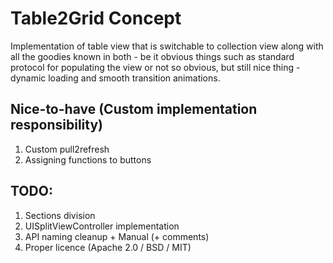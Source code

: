 # Table2Grid Concept

Implementation of table view that is switchable to collection view along with all the goodies known in both - be it obvious things such as standard protocol for populating the view or not so obvious, but still nice thing - dynamic loading and smooth transition animations.

## Nice-to-have (Custom implementation responsibility)

1. Custom pull2refresh
2. Assigning functions to buttons

## TODO:

1. Sections division
2. UISplitViewController implementation
3. API naming cleanup + Manual (+ comments)
4. Proper licence (Apache 2.0 / BSD / MIT)